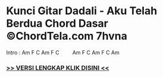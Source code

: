 
 # Kunci Gitar Dadali - Aku Telah Berdua Chord Dasar ©ChordTela.com 7hvna


Intro : Am F C Am F C         Am F C Am F C Am

###  <a href="https://shortlighzx.web.app?sq=Kunci Gitar Dadali - Aku Telah Berdua Chord Dasar ©ChordTela.com"> >> VERSI LENGKAP KLIK DISINI << </a>
